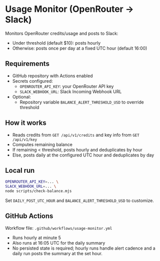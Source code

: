 # Usage Monitor (OpenRouter -> Slack)

Monitors OpenRouter credits/usage and posts to Slack:

- Under threshold (default $10): posts hourly
- Otherwise: posts once per day at a fixed UTC hour (default 16:00)

## Requirements

- GitHub repository with Actions enabled
- Secrets configured:
  - `OPENROUTER_API_KEY`: your OpenRouter API key
  - `SLACK_WEBHOOK_URL`: Slack Incoming Webhook URL
- Optional:
  - Repository variable `BALANCE_ALERT_THRESHOLD_USD` to override threshold

## How it works

- Reads credits from `GET /api/v1/credits` and key info from `GET /api/v1/key`
- Computes remaining balance
- If remaining < threshold, posts hourly and deduplicates by hour
- Else, posts daily at the configured UTC hour and deduplicates by day

## Local run

```bash
OPENROUTER_API_KEY=... \
SLACK_WEBHOOK_URL=... \
node scripts/check-balance.mjs
```

Set `DAILY_POST_UTC_HOUR` and `BALANCE_ALERT_THRESHOLD_USD` to customize.

## GitHub Actions

Workflow file: `.github/workflows/usage-monitor.yml`
- Runs hourly at minute 5
- Also runs at 16:05 UTC for the daily summary
- No persisted state is required; hourly runs handle alert cadence and a daily run posts the summary at the set hour.
